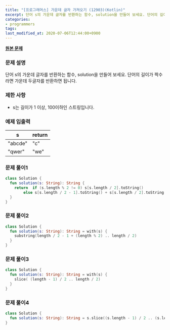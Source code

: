 ```yaml
---
title: "[프로그래머스] 가운데 글자 가져오기 (12903)(Kotlin)"
excerpt: 단어 s의 가운데 글자를 반환하는 함수, solution을 만들어 보세요. 단어의 길이가 짝수라면 가운데 두글자를 반환하면 됩니다.
categories:
- programmers
tags:
last_modified_at: 2020-07-06T12:44:00+0900
---
```


**[원본 문제](https://programmers.co.kr/learn/courses/30/lessons/12903)**

### 문제 설명

단어 s의 가운데 글자를 반환하는 함수, solution을 만들어 보세요. 단어의 길이가 짝수라면 가운데 두글자를 반환하면 됩니다.

### 제한 사항

  * s는 길이가 1 이상, 100이하인 스트링입니다.

### 예제 입출력

|s|return|
|-|-|
|"abcde"|"c"|
|"qwer"|"we"|

### 문제 풀이1

```kotlin
class Solution {
  fun solution(s: String): String {
    return  if (s.length % 2 != 0) s[s.length / 2].toString()
        else s[s.length / 2 - 1].toString() + s[s.length / 2].toString()
  }
}
```

### 문제 풀이2

```kotlin
class Solution {
  fun solution(s: String): String = with(s) {
    substring(length / 2 - 1 + (length % 2) .. length / 2)
  }
}
```

### 문제 풀이3

```kotlin
class Solution {
  fun solution(s: String): String = with(s) {
    slice( (length - 1) / 2 .. length / 2)
  }
}
```

### 문제 풀이4

```kotlin
class Solution {
  fun solution(s: String): String = s.slice((s.length - 1) / 2 .. (s.length / 2))
}
```

